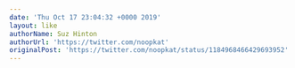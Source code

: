 ```yaml
---
date: 'Thu Oct 17 23:04:32 +0000 2019'
layout: like
authorName: Suz Hinton
authorUrl: 'https://twitter.com/noopkat'
originalPost: 'https://twitter.com/noopkat/status/1184968466429693952'
---
```

